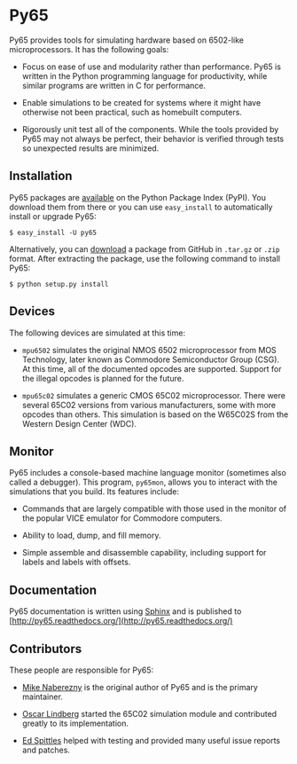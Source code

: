 # Py65

Py65 provides tools for simulating hardware based on 6502-like
microprocessors.  It has the following goals:

 - Focus on ease of use and modularity rather than performance.  Py65 is
   written in the Python programming language for productivity, while
   similar programs are written in C for performance.

 - Enable simulations to be created for systems where it might have 
   otherwise not been practical, such as homebuilt computers. 

 - Rigorously unit test all of the components.  While the tools provided
   by Py65 may not always be perfect, their behavior is verified through 
   tests so unexpected results are minimized.
   
## Installation
                          
Py65 packages are [available](http://pypi.python.org/pypi/py65) on the 
Python Package Index (PyPI).  You download them from there or you can 
use `easy_install` to automatically install or upgrade Py65:

    $ easy_install -U py65

Alternatively, you can [download](http://github.com/mnaberez/py65/downloads) 
a package from GitHub in `.tar.gz` or `.zip` format.  After extracting the 
package, use the following command to install Py65:

    $ python setup.py install

## Devices

The following devices are simulated at this time:

 - `mpu6502` simulates the original NMOS 6502 microprocessor from MOS
    Technology, later known as Commodore Semiconductor Group (CSG). At this
    time, all of the documented opcodes are supported.  Support for the
    illegal opcodes is planned for the future.

 - `mpu65c02` simulates a generic CMOS 65C02 microprocessor. There were
    several 65C02 versions from various manufacturers, some with more opcodes
    than others. This simulation is based on the W65C02S from the Western
    Design Center (WDC).

## Monitor

Py65 includes a console-based machine language monitor (sometimes also called
a debugger).  This program, `py65mon`, allows you to interact with the
simulations that you build.  Its features include:

 - Commands that are largely compatible with those used in the monitor of
   the popular VICE emulator for Commodore computers.

 - Ability to load, dump, and fill memory.

 - Simple assemble and disassemble capability, including support for labels 
   and labels with offsets.

## Documentation

Py65 documentation is written using [Sphinx](http://sphinx.pocoo.org/) and is
published to [http://py65.readthedocs.org/](http://py65.readthedocs.org/)

## Contributors

These people are responsible for Py65:

 - [Mike Naberezny](http://github.com/mnaberez) is the original author of 
   Py65 and is the primary maintainer.
 
 - [Oscar Lindberg](http://github.com/offe) started the 65C02 simulation 
   module and contributed greatly to its implementation. 

 - [Ed Spittles](http://github.com/biged) helped with testing and provided 
   many useful issue reports and patches.
